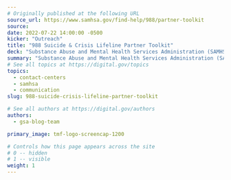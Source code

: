 ```yaml
---
# Originally published at the following URL
source_url: https://www.samhsa.gov/find-help/988/partner-toolkit
source: 
date: 2022-07-22 14:00:00 -0500
kicker: "Outreach"
title: "988 Suicide & Crisis Lifeline Partner Toolkit"
deck: "Substance Abuse and Mental Health Services Administration (SAMHSA) recognizes the need for governments, states, territories, tribes, crisis centers, and partners to speak with one voice to ensure there is a clear understanding about what 988 is and how it will work. We encourage you to use these communication outreach materials and build upon them with your community coalitions to meet the needs of your specific audiences."
summary: "Substance Abuse and Mental Health Services Administration (SAMHSA) recognizes the need for governments, states, territories, tribes, crisis centers, and partners to speak with one voice to ensure there is a clear understanding about what 988 is and how it will work. We encourage you to use these communication outreach materials and build upon them with your community coalitions to meet the needs of your specific audiences."
# See all topics at https://digital.gov/topics
topics:
  - contact-centers
  - samhsa
  - communication
slug: 988-suicide-crisis-lifeline-partner-toolkit

# See all authors at https://digital.gov/authors
authors:
  - gsa-blog-team

primary_image: tmf-logo-screencap-1200

# Controls how this page appears across the site
# 0 -- hidden
# 1 -- visible
weight: 1
---
```


